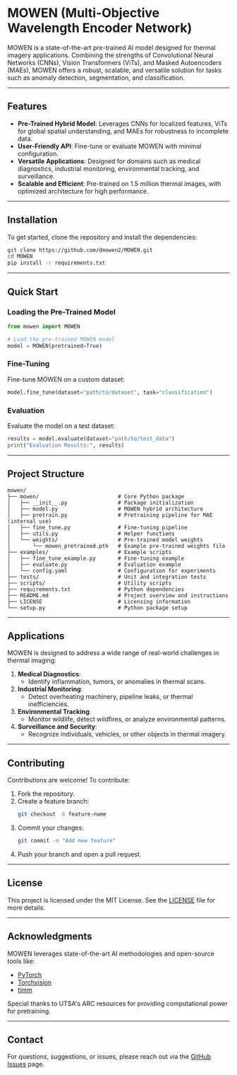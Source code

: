 # MOWEN (Multi-Objective Wavelength Encoder Network)

MOWEN is a state-of-the-art pre-trained AI model designed for thermal imagery applications. Combining the strengths of Convolutional Neural Networks (CNNs), Vision Transformers (ViTs), and Masked Autoencoders (MAEs), MOWEN offers a robust, scalable, and versatile solution for tasks such as anomaly detection, segmentation, and classification.

---

## Features
- **Pre-Trained Hybrid Model**: Leverages CNNs for localized features, ViTs for global spatial understanding, and MAEs for robustness to incomplete data.
- **User-Friendly API**: Fine-tune or evaluate MOWEN with minimal configuration.
- **Versatile Applications**: Designed for domains such as medical diagnostics, industrial monitoring, environmental tracking, and surveillance.
- **Scalable and Efficient**: Pre-trained on 1.5 million thermal images, with optimized architecture for high performance.

---

## Installation

To get started, clone the repository and install the dependencies:

```bash
git clone https://github.com/dmowen2/MOWEN.git
cd MOWEN
pip install -r requirements.txt
```

---

## Quick Start

### Loading the Pre-Trained Model
```python
from mowen import MOWEN

# Load the pre-trained MOWEN model
model = MOWEN(pretrained=True)
```

### Fine-Tuning
Fine-tune MOWEN on a custom dataset:

```python
model.fine_tune(dataset="path/to/dataset", task="classification")
```

### Evaluation
Evaluate the model on a test dataset:

```python
results = model.evaluate(dataset="path/to/test_data")
print("Evaluation Results:", results)
```

---

## Project Structure

```plaintext
mowen/
├── mowen/                         # Core Python package
│   ├── __init__.py                # Package initialization
│   ├── model.py                   # MOWEN hybrid architecture
│   ├── pretrain.py                # Pretraining pipeline for MAE (internal use)
│   ├── fine_tune.py               # Fine-tuning pipeline
│   ├── utils.py                   # Helper functions
│   └── weights/                   # Pre-trained model weights
│       └── mowen_pretrained.pth   # Example pre-trained weights file
├── examples/                      # Example scripts
│   ├── fine_tune_example.py       # Fine-tuning example
│   ├── evaluate.py                # Evaluation example
│   └── config.yaml                # Configuration for experiments
├── tests/                         # Unit and integration tests
├── scripts/                       # Utility scripts
├── requirements.txt               # Python dependencies
├── README.md                      # Project overview and instructions
├── LICENSE                        # Licensing information
└── setup.py                       # Python package setup
```

---

## Applications

MOWEN is designed to address a wide range of real-world challenges in thermal imaging:

1. **Medical Diagnostics**:
   - Identify inflammation, tumors, or anomalies in thermal scans.
2. **Industrial Monitoring**:
   - Detect overheating machinery, pipeline leaks, or thermal inefficiencies.
3. **Environmental Tracking**:
   - Monitor wildlife, detect wildfires, or analyze environmental patterns.
4. **Surveillance and Security**:
   - Recognize individuals, vehicles, or other objects in thermal imagery.

---

## Contributing

Contributions are welcome! To contribute:
1. Fork the repository.
2. Create a feature branch:
   ```bash
   git checkout -b feature-name
   ```
3. Commit your changes:
   ```bash
   git commit -m "Add new feature"
   ```
4. Push your branch and open a pull request.

---

## License

This project is licensed under the MIT License. See the [LICENSE](LICENSE) file for more details.

---

## Acknowledgments

MOWEN leverages state-of-the-art AI methodologies and open-source tools like:
- [PyTorch](https://pytorch.org/)
- [Torchvision](https://pytorch.org/vision/stable/)
- [timm](https://github.com/rwightman/pytorch-image-models)

Special thanks to UTSA's ARC resources for providing computational power for pretraining.

---

## Contact
For questions, suggestions, or issues, please reach out via the [GitHub Issues](https://github.com/dmowen2/MOWEN/issues) page.
